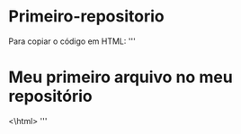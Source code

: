# Primeiro-repositorio

Para copiar o código  em HTML:
'''
<html>
        <h1> Meu primeiro arquivo no meu repositório</h1>
<\html>
'''
